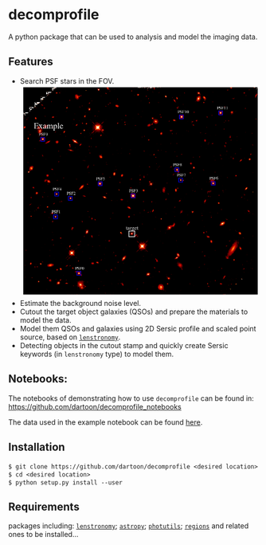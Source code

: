 # decomprofile
A python package that can be used to analysis and model the imaging data.

Features
------------
* Search PSF stars in the FOV.
![plot](./figs/find_PSF.png)
* Estimate the background noise level.
* Cutout the target object galaxies (QSOs) and prepare the materials to model the data.
* Model them QSOs and galaxies using 2D Sersic profile and scaled point source, based on [``lenstronomy``](https://github.com/sibirrer/lenstronomy).
* Detecting objects in the cutout stamp and quickly create Sersic keywords (in ``lenstronomy`` type) to model them.

Notebooks:
------------
The notebooks of demonstrating how to use ``decomprofile`` can be found in:
https://github.com/dartoon/decomprofile_notebooks

The data used in the example notebook can be found [here](https://drive.google.com/file/d/1ZO9-HzV8K60ijYWK98jGoSoZHjIGW5Lc/view?usp=sharing).


Installation
------------
    $ git clone https://github.com/dartoon/decomprofile <desired location>
    $ cd <desired location>
    $ python setup.py install --user

Requirements
------------
packages including:
[``lenstronomy``](https://github.com/sibirrer/lenstronomy);
[``astropy``](https://github.com/astropy/astropy);
[``photutils``](https://github.com/astropy/photutils);
[``regions``](https://github.com/astropy/regions)
and related ones to be installed... 
